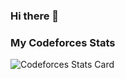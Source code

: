 ### Hi there 👋

<!--
**abhishekagrahari123/abhishekagrahari123** is a ✨ _special_ ✨ repository because its `README.md` (this file) appears on your GitHub profile.

Here are some ideas to get you started:

- 🔭 I’m currently working on ...
- 🌱 I’m currently learning ...
- 👯 I’m looking to collaborate on ...
- 🤔 I’m looking for help with ...
- 💬 Ask me about ...
- 📫 How to reach me: ...
- 😄 Pronouns: ...
- ⚡ Fun fact: ...
-->

### My Codeforces Stats

![Codeforces Stats Card](https://codeforces-stats-api.herokuapp.com/stats?username=abhishek_1234&theme=2)
